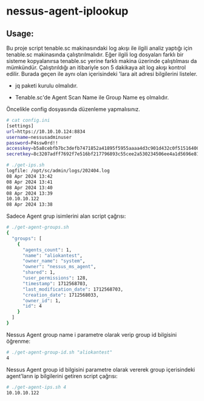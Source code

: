 # nessus-agent-iplookup

## Usage:

Bu proje script tenable.sc makinasındaki log akışı ile ilgili analiz yaptığı için tenable.sc makinasında çalıştırılmalıdır. Eğer ilgili log dosyaları farklı bir sisteme kopyalanırsa tenable.sc yerine farklı makina üzerinde çalıştılması da mümkündür. Çalıştırıldığı an itibariyle son 5 dakikaya ait log akışı kontrol edilir. Burada geçen <scan-name> ile aynı olan <group> içerisindeki <nessus-agent>'lara ait <ip> adresi bilgilerini listeler.

* jq paketi kurulu olmalıdır.

* Tenable.sc'de Agent Scan Name ile Group Name eş olmalıdır.

Öncelikle config dosyasında düzenleme yapmalısınız.

```bash
# cat config.ini
[settings]
url=https://10.10.10.124:8834
username=nessusadminuser
password=P4ssw0rd!!
accesskey=b5a8cebfb7bc3defb7471852a41895f5955aaaa4d3c901d432c0f51516400e85
secretkey=8c3207adff7692f7e516bf217796893c55cee2a530234506ee4a1d5696e8127d
```



```bash
# ./get-ips.sh
logfile: /opt/sc/admin/logs/202404.log
08 Apr 2024 13:42
08 Apr 2024 13:41
08 Apr 2024 13:40
08 Apr 2024 13:39
10.10.10.122
08 Apr 2024 13:38

```

Sadece Agent grup isimlerini alan script çağrısı:
```bash
# ./get-agent-groups.sh
{
  "groups": [
    {
      "agents_count": 1,
      "name": "aliokantest",
      "owner_name": "system",
      "owner": "nessus_ms_agent",
      "shared": 1,
      "user_permissions": 128,
      "timestamp": 1712568703,
      "last_modification_date": 1712568703,
      "creation_date": 1712568033,
      "owner_id": 1,
      "id": 4
    }
  ]
}
```

Nessus Agent group name i parametre olarak verip group id bilgisini öğrenme:

```bash
# ./get-agent-group-id.sh "aliokantest"
4
```

Nessus Agent group id bilgisini parametre olarak vererek group içerisindeki agent'ların ip bilgilerini getiren script çağrısı:
```bash
# ./get-agent-ips.sh 4
10.10.10.122
```

